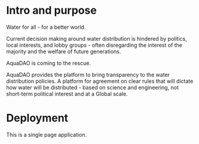 # Intro and purpose

Water for all - for a better world.

Current decision making around water distribution is hindered by politics, local interests, and lobby groups - often disregarding the interest of the majority and the welfare of future generations.

AquaDAO is coming to the rescue.

AquaDAO provides the platform to bring transparency to the water distribution policies. A platform for agreement on clear rules that will dictate how water will be distributed - based on science and engineering, not short-term political interest and at a Global scale.

# Deployment

This is a single page application.
